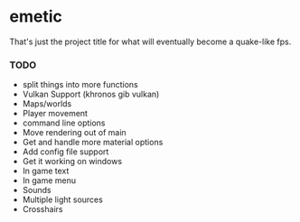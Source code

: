 # emetic
That's just the project title for what will eventually become a quake-like fps.

### TODO
* split things into more functions
* Vulkan Support (khronos gib vulkan)
* Maps/worlds
* Player movement
* command line options
* Move rendering out of main
* Get and handle more material options
* Add config file support
* Get it working on windows
* In game text
* In game menu
* Sounds
* Multiple light sources
* Crosshairs
